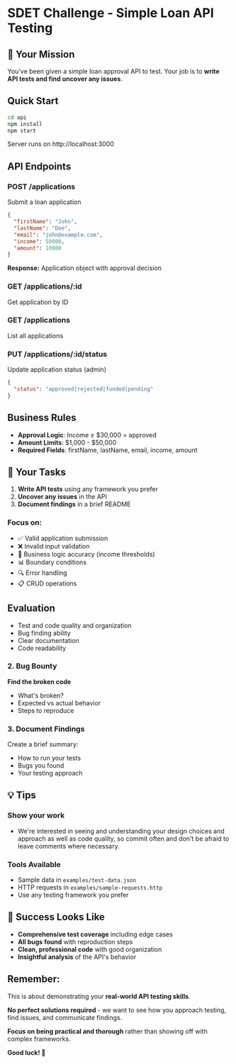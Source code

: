 # SDET Challenge - Simple Loan API Testing

## 🎯 Your Mission

You've been given a simple loan approval API to test. Your job is to **write API tests and find uncover any issues**.

## Quick Start
```bash
cd api
npm install
npm start
```
Server runs on http://localhost:3000

## API Endpoints

### POST /applications
Submit a loan application
```json
{
  "firstName": "John",
  "lastName": "Doe",
  "email": "john@example.com",
  "income": 50000,
  "amount": 10000
}
```

**Response:** Application object with approval decision

### GET /applications/:id
Get application by ID

### GET /applications
List all applications

### PUT /applications/:id/status
Update application status (admin)
```json
{
  "status": "approved|rejected|funded|pending"
}
```

## Business Rules
- **Approval Logic**: Income ≥ $30,000 = approved
- **Amount Limits**: $1,000 - $50,000
- **Required Fields**: firstName, lastName, email, income, amount

## 🎯 Your Tasks
1. **Write API tests** using any framework you prefer
2. **Uncover any issues** in the API
3. **Document findings** in a brief README

### Focus on:
- ✅ Valid application submission
- ❌ Invalid input validation
- 🎯 Business logic accuracy (income thresholds)
- 📊 Boundary conditions
- 🔍 Error handling
- 📋 CRUD operations

## Evaluation
- Test and code quality and organization
- Bug finding ability
- Clear documentation
- Code readability

### 2. Bug Bounty
**Find the broken code**
- What's broken?
- Expected vs actual behavior
- Steps to reproduce

### 3. Document Findings
Create a brief summary:
- How to run your tests
- Bugs you found
- Your testing approach

## 💡 Tips

### Show your work
- We're interested in seeing and understanding your design choices and approach as well as code quality, so commit often and don't be afraid to leave comments where necessary.

### Tools Available
- Sample data in `examples/test-data.json`
- HTTP requests in `examples/sample-requests.http`
- Use any testing framework you prefer

## 🚦 Success Looks Like
- **Comprehensive test coverage** including edge cases
- **All bugs found** with reproduction steps
- **Clean, professional code** with good organization
- **Insightful analysis** of the API's behavior

## Remember: 

This is about demonstrating your **real-world API testing skills**.

**No perfect solutions required** - we want to see how you approach testing, find issues, and communicate findings.

**Focus on being practical and thorough** rather than showing off with complex frameworks.

**Good luck! 🚀**